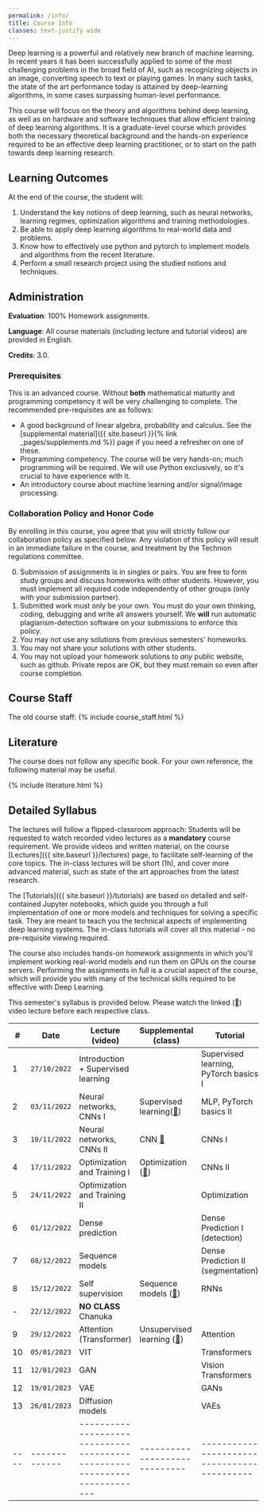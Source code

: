 ```yaml
---
permalink: /info/
title: Course Info
classes: text-justify wide
---
```


Deep learning is a powerful and relatively new branch of machine learning. In
recent years it has been successfully applied to some of the most challenging
problems in the broad field of AI, such as recognizing objects in an image,
converting speech to text or playing games. In many such tasks, the state of
the art performance today is attained by deep-learning algorithms, in some
cases surpassing human-level performance.

This course will focus on the theory and algorithms behind deep learning, as
well as on hardware and software techniques that allow efficient training of
deep learning algorithms. It is a graduate-level course which provides both the
necessary theoretical background and the hands-on experience required to be an
effective deep learning practitioner, or to start on the path towards deep
learning research.

## Learning Outcomes

At the end of the course, the student will:

1.	Understand the key notions of deep learning, such as neural networks,
    learning regimes, optimization algorithms and training methodologies.
1.  Be able to apply deep learning algorithms to real-world data and problems.
1.	Know how to effectively use python and pytorch to implement models and
    algorithms from the recent literature.
1.	Perform a small research project using the studied notions and techniques.


## Administration

**Evaluation**: 100% Homework assignments.

**Language**: All course materials (including lecture and tutorial videos) are provided in English.

**Credits**: 3.0.

### Prerequisites

This is an advanced course. Without **both** mathematical maturity and
programming competency it will be very challenging to complete.
The recommended pre-requisites are as follows:

- A good background of linear algebra, probability and calculus. See the
  [supplemental material]({{ site.baseurl }}{% link _pages/supplements.md %})
  page if you need a refresher on one of these.
- Programming competency. The course will be very hands-on; much programming
  will be required.  We will use Python exclusively, so it's crucial to have
  experience with it.
- An introductory course about machine learning and/or signal/image processing.

### Collaboration Policy and Honor Code

By enrolling in this course, you agree that you will strictly follow our
collaboration policy as specified below. Any violation of this policy will
result in an immediate failure in the course, and treatment by the Technion
regulations committee.

0. Submission of assignments is in singles or pairs.
   You are free to form study groups and discuss homeworks with other students.
   However, you must implement all required code independently of other groups
   (only with your submission partner).
1. Submitted work must only be your own. You must do your own thinking,
   coding, debugging and write all answers yourself. We **will** run automatic
   plagiarism-detection software on your submissions to enforce this policy.
3. You may not use any solutions from previous semesters' homeworks.
4. You may not share your solutions with other students.
5. You may not upload your homework solutions to *any* public website, such as
   github. Private repos are OK, but they must remain so even after course completion.

## Course Staff
The old course staff:
{% include course_staff.html %}

## Literature

The course does not follow any specific book. For your own reference, the
following material may be useful.

{% include literature.html %}

## Detailed Syllabus


The lectures will follow a flipped-classroom approach: Students will be
requested to watch recorded video lectures as a **mandatory** course
requirement. We provide videos and written material, on the course
[Lectures]({{ site.baseurl }}/lectures) page, to facilitate self-learning of
the core topics. The in-class lectures will be short (1h), and
cover more advanced material, such as state of the art approaches from the
latest research.

The [Tutorials]({{ site.baseurl }}/tutorials) are based on detailed and
self-contained Jupyter notebooks, which guide you through a full implementation
of one or more models and techniques for solving a specific task. They are
meant to teach you the technical aspects of implementing deep learning systems.
The in-class tutorials will cover all this material - no pre-requisite viewing
required.

The course also includes hands-on homework assignments in which you'll
implement working real-world models and run them on GPUs on the course servers.
Performing the assignments in full is a crucial aspect of the course, which
will provide you with many of the technical skills required to be effective
with Deep Learning.

This semester's syllabus is provided below. Please watch the linked (🔗) video
lecture before each respective class.

| #    | Date             | Lecture (video)                     | Supplemental (class)                                                      | Tutorial                                    | Homework        |
| ---- | -------------    | -------------------------------     | ------------------------------------------------------------------------- | ------------------------------------------- | ----------      |
| 1    | `27/10/2022`     | Introduction + Supervised learning  |                                                                           | Supervised learning, PyTorch basics I       |                 |
| 2    | `03/11/2022`     | Neural networks, CNNs I             | Supervised learning([🔗]({{site.baseurl}}/lectures/02-supervised/))        | MLP, PyTorch basics II                      | HW1             |
| 3    | `10/11/2022`     | Neural networks, CNNs II            | CNN    [🔗]({{site.baseurl}}/lectures/03-neural_nets/)                    | CNNs I                                      |                 |
| 4    | `17/11/2022`     | Optimization and Training I         | Optimization ([🔗]({{site.baseurl}}/lectures/04-optimization/))            | CNNs II                                     |                 |
| 5    | `24/11/2022`     | Optimization and Training II        |                                                                           |   Optimization                              |                 |
| 6    | `01/12/2022`     | Dense prediction                    |                                                                            | Dense Prediction I (detection)              | HW2             |
| 7    | `08/12/2022`     | Sequence models                     |                                                                           | Dense Prediction II (segmentation)          |                 |
| 8    | `15/12/2022`     | Self supervision                    | Sequence models ([🔗]({{site.baseurl}}/lectures/05-sequence/))           | RNNs                                        |                 |
| -    | `22/12/2022`     | **NO CLASS**   Chanuka              |                                                                            |                                             |                 |
| 9    |   `29/12/2022`   |  Attention (Transformer)            | Unsupervised learning ([🔗]({{site.baseurl}}/lectures/06-unsupervised/))  |Attention                                    |                 |
| 10   | `05/01/2023`     | VIT                                 |                                                                           | Transformers                                | HW3             |
| 11   | `12/01/2023`     | GAN                                 |                                                                           | Vision Transformers                         |                 |
| 12   | `19/01/2023`     | VAE                                 |                                                                           | GANs                                        |                 |
| 13   | `26/01/2023`     | Diffusion models                    |                                                                           | VAEs                                        |                 | 
| ---- | -------------    | -------------------------------------------------------------------------    | ----------------------------- | ------------------------------------------- | ---------- |

